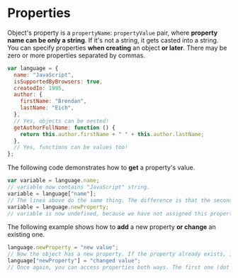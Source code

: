 # Properties

Object's property is a `propertyName`: `propertyValue` pair, where **property name can be only a string**. If it's not a string, it gets casted into a string. You can specify properties **when creating** an object **or later**. There may be zero or more properties separated by commas.

```js
var language = {
  name: "JavaScript",
  isSupportedByBrowsers: true,
  createdIn: 1995,
  author: {
    firstName: "Brendan",
    lastName: "Eich",
  },
  // Yes, objects can be nested!
  getAuthorFullName: function () {
    return this.author.firstName + " " + this.author.lastName;
  },
  // Yes, functions can be values too!
};
```

The following code demonstrates how to **get** a property's value.

```js
var variable = language.name;
// variable now contains "JavaScript" string.
variable = language["name"];
// The lines above do the same thing. The difference is that the second one lets you use litteraly any string as a property name, but it's less readable.
variable = language.newProperty;
// variable is now undefined, because we have not assigned this property yet.
```

The following example shows how to **add** a new property **or change** an existing one.

```js
language.newProperty = "new value";
// Now the object has a new property. If the property already exists, its value will be replaced.
language["newProperty"] = "changed value";
// Once again, you can access properties both ways. The first one (dot notation) is recomended.
```
